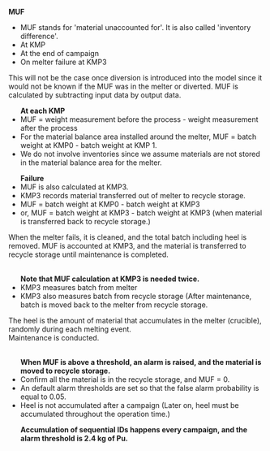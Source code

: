 **MUF**
<br>
<ul>
<li>MUF stands for 'material unaccounted for'. It is also called 'inventory difference'.
<li>At KMP
<li>At the end of campaign
<li>On melter failure at KMP3 
</ul>

This will not be the case once diversion is introduced into the model since it would not be known if the MUF was in the melter or diverted. 
MUF is calculated by subtracting input data by output data.
<br>
<ul>
<b>At each KMP</b>
<li>MUF = weight measurement before the process - weight measurement after the process
<li>For the material balance area installed around the melter, MUF = batch weight at KMP0 - batch weight at KMP 1.
<li>We do not involve inventories since we assume materials are not stored in the material balance area for the melter. 
</ul>
<ul>
<b>Failure</b>
<li>MUF is also calculated at KMP3. 
<li>KMP3 records material transferred out of melter to recycle storage.
<li>MUF = batch weight at KMP0 - batch weight at KMP3
<li>or, MUF = batch weight at KMP3 - batch weight at KMP3 (when material is transferred back to recycle storage.)
</ul>
When the melter fails, it is cleaned, and the total batch including heel is removed. MUF is accounted at KMP3, and the material is transferred to recycle storage until maintenance is completed.
<br>
<br>
<ul>
<b>Note that MUF calculation at KMP3 is needed twice.</b>
<li>KMP3 measures batch from melter
<li>KMP3 also measures batch from recycle storage (After maintenance, batch is moved back to the melter from recycle storage. 
</ul>
The heel is the amount of material that accumulates in the melter (crucible), randomly during each melting event.
<br>Maintenance is conducted.
<ul>
<br>
<b>When MUF is above a threshold, an alarm is raised, and the material is moved to recycle storage.</b> 
<li>Confirm all the material is in the recycle storage, and MUF = 0.
<li>An default alarm thresholds are set so that the false alarm probability is equal to 0.05. 
<li>Heel is not accumulated after a campaign (Later on, heel must be accumulated throughout the operation time.)
</ul>
<ul>
<b>Accumulation of sequential IDs happens every campaign, and the alarm threshold is 2.4 kg of Pu.
</ul>